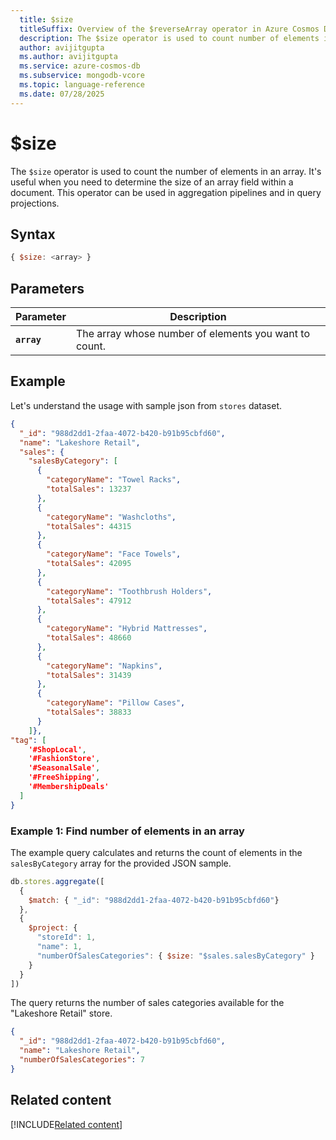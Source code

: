 ```yaml
---
  title: $size
  titleSuffix: Overview of the $reverseArray operator in Azure Cosmos DB for MongoDB (vCore)
  description: The $size operator is used to count number of elements in an array.
  author: avijitgupta
  ms.author: avijitgupta
  ms.service: azure-cosmos-db
  ms.subservice: mongodb-vcore
  ms.topic: language-reference
  ms.date: 07/28/2025
---
```


# $size 

The `$size` operator is used to count the number of elements in an array. It's useful when you need to determine the size of an array field within a document. This operator can be used in aggregation pipelines and in query projections.

## Syntax

```javascript
{ $size: <array> }
```

## Parameters

| Parameter | Description |
| --- | --- |
| **`array`** | The array whose number of elements you want to count. |

## Example

Let's understand the usage with sample json from `stores` dataset.

```json
{
  "_id": "988d2dd1-2faa-4072-b420-b91b95cbfd60",
  "name": "Lakeshore Retail",
  "sales": {
    "salesByCategory": [
      {
        "categoryName": "Towel Racks",
        "totalSales": 13237
      },
      {
        "categoryName": "Washcloths",
        "totalSales": 44315
      },
      {
        "categoryName": "Face Towels",
        "totalSales": 42095
      },
      {
        "categoryName": "Toothbrush Holders",
        "totalSales": 47912
      },
      {
        "categoryName": "Hybrid Mattresses",
        "totalSales": 48660
      },
      {
        "categoryName": "Napkins",
        "totalSales": 31439
      },
      {
        "categoryName": "Pillow Cases",
        "totalSales": 38833
      }
    ]},
"tag": [
    '#ShopLocal',
    '#FashionStore',
    '#SeasonalSale',
    '#FreeShipping',
    '#MembershipDeals'
  ]
}
```

### Example 1: Find number of elements in an array

The example query calculates and returns the count of elements in the `salesByCategory` array for the provided JSON sample.

```javascript
db.stores.aggregate([
  {
    $match: { "_id": "988d2dd1-2faa-4072-b420-b91b95cbfd60"}
  },
  {
    $project: {
      "storeId": 1,
      "name": 1,
      "numberOfSalesCategories": { $size: "$sales.salesByCategory" }
    }
  }
])
```

The query returns the number of sales categories available for the "Lakeshore Retail" store.

```json
{
  "_id": "988d2dd1-2faa-4072-b420-b91b95cbfd60",
  "name": "Lakeshore Retail",
  "numberOfSalesCategories": 7
}
```

## Related content

[!INCLUDE[Related content](../includes/related-content.md)]
